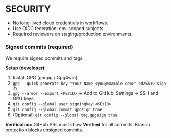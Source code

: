 # SECURITY
- No long-lived cloud credentials in workflows.
- Use OIDC federation; env-scoped subjects.
- Required reviewers on staging/production environments.

### Signed commits (required)

We require signed commits and tags.

**Setup (developer):**
1. Install GPG (gnupg / Gpg4win).
2. `gpg --quick-generate-key "Your Name <you@example.com>" ed25519 sign 3y`
3. `gpg --armor --export <KEYID>` → Add to GitHub: Settings → SSH and GPG keys.
4. `git config --global user.signingkey <KEYID>`
5. `git config --global commit.gpgsign true`
6. (Optional) `git config --global tag.gpgsign true`

**Verification:** GitHub PRs must show **Verified** for all commits. Branch protection blocks unsigned commits.